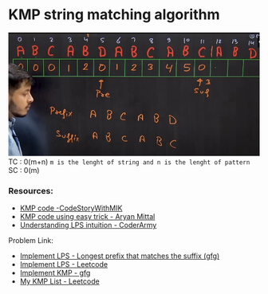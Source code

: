 # KMP string matching algorithm
![KMP_CoderArmy](KMP_CoderArmy.png)
TC : 0(m+n) `m is the lenght of string and n is the lenght of pattern` <br>
SC : 0(m)

### Resources:
- [KMP code -CodeStoryWithMIK](https://github.com/MAZHARMIK/Interview_DS_Algo/blob/master/strings/String%20Algorithms/Knuth-Morris-Pratt%20KMP%20String%20Matching%20Algorithm.cpp)
- [KMP code using easy trick - Aryan Mittal](https://codewitharyan.com/tech-blogs/knuth-morris-pratt-(kmp)-algorithm)
- [Understanding LPS intuition - CoderArmy](https://youtu.be/sODA1BzFvsE?si=xeYvU8NtZUeet4Ww)


Problem Link:
- [Implement LPS - Longest prefix that matches the suffix (gfg)](https://www.geeksforgeeks.org/problems/longest-prefix-suffix2527/1)
- [Implement LPS - Leetcode](https://leetcode.com/problems/longest-happy-prefix/submissions/1648538980/)
- [Implement KMP - gfg](https://www.geeksforgeeks.org/problems/search-pattern0205/1)
- [My KMP List - Leetcode](https://leetcode.com/problem-list/23qqo7sg/)
